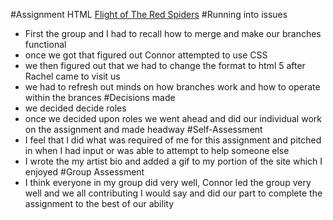 #Assignment HTML
[Flight of The Red Spiders](https://connorwaudio.github.io)
#Running into issues
- First the group and I had to recall how to merge and make our branches functional
- once we got that figured out Connor attempted to use CSS
- we then figured out that we had to change the format to html 5 after Rachel came to visit us
- we had to refresh out minds on how branches work and how to operate within the brances
#Decisions made
- we decided decide roles
- once we decided upon roles we went ahead and did our individual work on the assignment and made headway
#Self-Assessment
- I feel that I did what was required of me for this assignment and pitched in when I had input or was able to attempt to help someone else
- I wrote the my artist bio and added a gif to my portion of the site which I enjoyed
#Group Assessment
- I think everyone in my group did very well, Connor led the group very well and we all contributing I would say and did our part to complete the assignment to the best of our ability 
